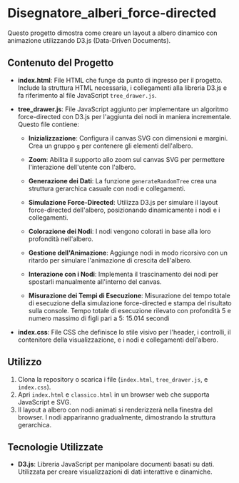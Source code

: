 # Disegnatore_alberi_force-directed

Questo progetto dimostra come creare un layout a albero dinamico con animazione utilizzando D3.js (Data-Driven Documents).

## Contenuto del Progetto

- **index.html**: File HTML che funge da punto di ingresso per il progetto. Include la struttura HTML necessaria, i collegamenti alla libreria D3.js e fa riferimento al file JavaScript `tree_drawer.js`.

- **tree_drawer.js**: File JavaScript aggiunto per implementare un algoritmo force-directed con D3.js per l'aggiunta dei nodi in maniera incrementale. Questo file contiene:
   
   - **Inizializzazione**: Configura il canvas SVG con dimensioni e margini. Crea un gruppo `g` per contenere gli elementi dell'albero.
   
   - **Zoom**: Abilita il supporto allo zoom sul canvas SVG per permettere l'interazione dell'utente con l'albero.
   
   - **Generazione dei Dati**: La funzione `generateRandomTree` crea una struttura gerarchica casuale con nodi e collegamenti.
   
   - **Simulazione Force-Directed**: Utilizza D3.js per simulare il layout force-directed dell'albero, posizionando dinamicamente i nodi e i collegamenti.
   
   - **Colorazione dei Nodi**: I nodi vengono colorati in base alla loro profondità nell'albero.
   
   - **Gestione dell'Animazione**: Aggiunge nodi in modo ricorsivo con un ritardo per simulare l'animazione di crescita dell'albero.
   
   - **Interazione con i Nodi**: Implementa il trascinamento dei nodi per spostarli manualmente all'interno del canvas.
 
   - **Misurazione dei Tempi di Esecuzione**: Misurazione del tempo totale di esecuzione della simulazione force-directed e stampa del risultato sulla console. Tempo totale di esecuzione rilevato con profondità 5 e numero massimo di figli pari a 5: 15.014 secondi

- **index.css**: File CSS che definisce lo stile visivo per l'header, i controlli, il contenitore della visualizzazione, e i nodi e collegamenti dell'albero. 

## Utilizzo

1. Clona la repository o scarica i file (`index.html`, `tree_drawer.js`, e `index.css`).
2. Apri `index.html` e `classico.html` in un browser web che supporta JavaScript e SVG.
3. Il layout a albero con nodi animati si renderizzerà nella finestra del browser. I nodi appariranno gradualmente, dimostrando la struttura gerarchica.

## Tecnologie Utilizzate

- **D3.js**: Libreria JavaScript per manipolare documenti basati su dati. Utilizzata per creare visualizzazioni di dati interattive e dinamiche.
